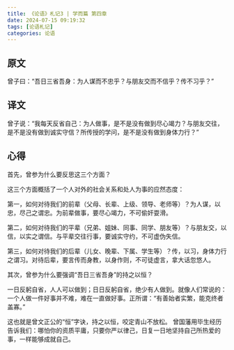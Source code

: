 ```yaml
---
title: 《论语》札记3 | 学而篇 第四章
date: 2024-07-15 09:19:32
tags: [论语札记]
categories: 论语
---
```

## 原文

曾子曰：“吾日三省吾身：为人谋而不忠乎？与朋友交而不信乎？传不习乎？”

## 译文

曾子说：“我每天反省自己：为人做事，是不是没有做到尽心竭力？与朋友交往，是不是没有做到诚实守信？所传授的学问，是不是没有做到身体力行？”

## 心得

首先，曾参为什么要反思这三个方面？

这三个方面概括了一个人对外的社会关系和处人为事的应然态度：

第一，如何对待我们的前辈（父母、长辈、上级、领导、老师等）？为人谋，以忠，尽己之谓忠。为前辈做事，要尽心竭力，不可偷奸耍滑。

第二，如何对待我们的平辈（兄弟、姐妹、同事、同学、朋友等）？与朋友交，以信，以实之谓信。与平辈交往行事，要诚实守约，不可虚伪失信。

第三，如何对待我们的后辈（儿女、晚辈、下属、学生等）？传，以习，身体力行之谓习。对待后辈，要言传而身教，以身作则，不可徒虚言，拿大话忽悠人。

其次，曾参为什么要强调“吾日三省吾身”的持之以恒？

一日反躬自省，人人可以做到；日日反躬自省，绝少有人做到。就像人们常说的：一个人做一件好事并不难，难在一直做好事。正所谓：“有善始者实繁，能克终者盖寡。”

这也就是曾文正公的“恒”字诀，持之以恒，咬定青山不放松。 曾国藩用毕生经历告诉我们：哪怕你的资质平庸，只要你严以律己，日复一日地坚持自己所热爱的事，一样能够成就自己。